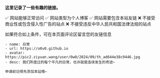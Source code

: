  **这里记录了一些有趣的链接。**
 
 ✅ 网站能够正常访问 ✅ 网站类型为个人博客 ✅ 网站需要包含本站友链 ❌ 不接受商业性或包含侵入性广告的站点 ❌ 不接受违反中华人民共和国法律法规的站点
 
 如果符合如上条件，可在本页面评论区留言您的友链信息
 
 ```
 - name: 日常
 - url: https://o0v0.github.io
 - avatar: https://pic2.ziyuan.wang/user/0w0/2024/09/th_ad644e38c9446.jpg
 - desc: 我们所度过的每个平凡的日常，也许就是连续发生的奇迹~
 ```

 ```
申请前记得先添加本站哦~
 ```

